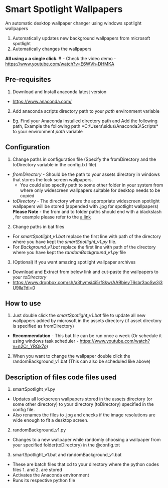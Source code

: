 # Smart Spotlight Wallpapers
An automatic desktop wallpaper changer using windows spotlight wallpapers 
1. Automatically updates new background wallpapers from microsoft spotlight
2. Automatically changes the wallpapers

**All using a a single click. !!** - Check the video demo - https://www.youtube.com/watch?v=E6WVh-DHMKA

## Pre-requisites
1. Download and Install anaconda latest version
  -  https://www.anaconda.com/

2. Add anaconda scripts directory path to your *path* environment variable
  - Eg. Find your Anaconda installed directory path and Add the following path, Example the following path *C:\Users\sidus\Anaconda3\Scripts\* to your environment *path* variable

## Configuration

1. Change paths in configuration file (Specify the fromDirectory and the toDirectory variable in the config.txt file)
  - *fromDirectory* - Should be the path to your assets directory in windows that stores the lock screen wallpapers.
    - You could also specify path to some other folder in your system from where only widescreen wallpapers suitable for desktop needs to be copied
  - *toDirectory* - The directory where the appropriate widescreen spotlight wallpapers will be stored (appended with .jpg for spotlight wallpapers)
 **Please Note** - the from and to folder paths should end with a blackslash , for example please refer to the [a link](https://github.com/sidusit/smartSpotlight/blob/master/config.txt)
2. Change paths in bat files
  - For *smartSpotlight_v1.bat* replace the first line with path of the directory where you have kept the *smartSpotlight_v1.py* file.
  - For  *Background_v1.bat* replace the first line with path of the directory where you have kept the *randomBackground_v1.py* file


3. (Optional) If you want amazing spotlight wallpaper archives
  - Download and Extract from below link and cut-paste the wallpapers to your *toDirectory*
  - https://www.dropbox.com/sh/a3hymsi4i5rf8kw/AABbieyT6sbr3aoSw3j3U9Ila?dl=0

## How to use

1. Just double click the *smartSpotlight_v1.bat* file to update all new wallpapers added by microsoft in the assets directory (if asset directory is specified as fromDirectory)
  - **Recommendation** - This bat file can be run once a week (Or schedule it using windows task scheduler - https://www.youtube.com/watch?v=n2Cr_YRQk7o)

2. When you want to change the wallpaper double click the randomBackground_v1.bat (This can also be scheduled like above)

## Description of files code files used

1. smartSpotlight_v1.py
  - Updates all lockscreen wallpapers stored in the assets directory (or some other directory) to your directory (toDirectory) specified in the config file. 
  - Also renames the files to .jpg and checks if the image resolutions are wide enough to fit a desktop screen.

2. randomBackground_v1.py
  - Changes to a new wallpaper while randomly choosing a wallpaper from your specified folder(toDirectory) in the @config.txt

3. smartSpotlight_v1.bat and randomBackground_v1.bat
  - These are batch files that cd to your directory where the python codes files 1. and 2. are stored
  - Activates the Anaconda environment  
  - Runs its respective python file
